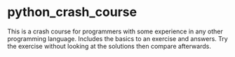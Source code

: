 # python_crash_course
This is a crash course for programmers with some experience in any other programming language. Includes the basics to an exercise and answers. Try the exercise without looking at the solutions then compare afterwards.
